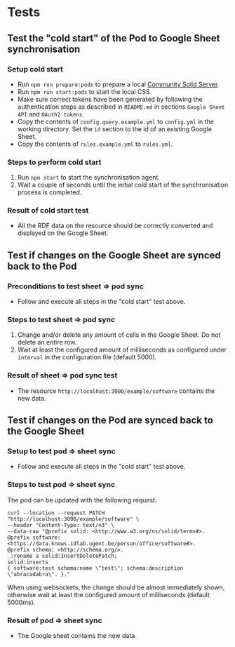 # Tests

## Test the "cold start" of the Pod to Google Sheet synchronisation

### Setup cold start

- Run `npm run prepare:pods` to prepare a local
[Community Solid Server](https://github.com/CommunitySolidServer/CommunitySolidServer).
- Run `npm run start:pods` to start the local CSS.
- Make sure correct tokens have been generated by following the authentication
steps as described in `README.md` in sections `Google Sheet API`
and `OAuth2 tokens`.
- Copy the contents of `config.query.example.yml` to `config.yml` in the
working directory. Set the `id` section to the id of an existing Google Sheet.
- Copy the contents of `rules.example.yml` to `rules.yml`.

### Steps to perform cold start

1. Run `npm start` to start the synchronisation agent.
2. Wait a couple of seconds until the initial cold start of
the synchronisation process is completed.

### Result of cold start test

- All the RDF data on the resource should be correctly converted
and displayed on the Google Sheet.

## Test if changes on the Google Sheet are synced back to the Pod

### Preconditions to test sheet => pod sync

- Follow and execute all steps in the "cold start" test above.

### Steps to test sheet => pod sync

1. Change and/or delete any amount of cells in the Google Sheet.
Do not delete an entire row.
2. Wait at least the configured amount of milliseconds as configured
under `interval` in the configuration file (default 5000).

### Result of sheet => pod sync test

- The resource `http://localhost:3000/example/software` contains the new data.

## Test if changes on the Pod are synced back to the Google Sheet

### Setup to test pod => sheet sync

- Follow and execute all steps in the "cold start" test above.

### Steps to test pod => sheet sync

The pod can be updated with the following request:

```shell
curl --location --request PATCH "http://localhost:3000/example/software" \
--header "Content-Type: text/n3" \
--data-raw "@prefix solid: <http://www.w3.org/ns/solid/terms#>.
@prefix software: <https://data.knows.idlab.ugent.be/person/office/software#>.
@prefix schema: <http://schema.org/>.
_:rename a solid:InsertDeletePatch;
solid:inserts 
{ software:test schema:name \"test\"; schema:description \"abracadabra\". }."
```

When using websockets, the change should be almost immediately shown,
otherwise wait at least the configured amount of milliseconds (default 5000ms).

### Result of pod => sheet sync

- The Google sheet contains the new data.
